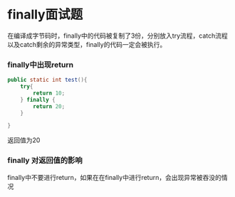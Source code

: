 # finally面试题
在编译成字节码时，finally中的代码被复制了3份，分别放入try流程，catch流程以及catch剩余的异常类型，finally的代码一定会被执行。
### finally中出现return
```java
public static int test(){
	try{
		return 10;
	} finally {
		return 20;
	}

}
```
返回值为20
### finally 对返回值的影响
finally中不要进行return，如果在在finally中进行return，会出现异常被吞没的情况

